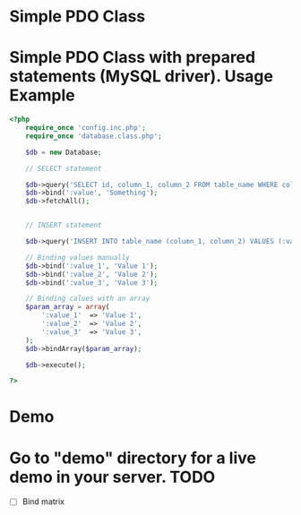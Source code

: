 Simple PDO Class
==============

Simple PDO Class with prepared statements (MySQL driver).
Usage Example
=============
```php
<?php
	require_once 'config.inc.php';
	require_once 'database.class.php';

	$db = new Database;

	// SELECT statement

	$db->query('SELECT id, column_1, column_2 FROM table_name WHERE column_3 = :value');
	$db->bind(':value', 'Something');
	$db->fetchAll();


	// INSERT statement

	$db->query('INSERT INTO table_name (column_1, column_2) VALUES (:value_1, :value_2, :value3)');

	// Binding values manually
	$db->bind(':value_1', 'Value 1');
	$db->bind(':value_2', 'Value 2');
	$db->bind(':value_3', 'Value 3');

	// Binding calues with an array
	$param_array = array(
		':value_1'	=> 'Value 1',
		':value_2'	=> 'Value 2',
		':value_3'	=> 'Value 3',
	);
	$db->bindArray($param_array);

	$db->execute();

?>
```
Demo
=============
Go to "demo" directory for a live demo in your server.
TODO
=============
- [ ] Bind matrix